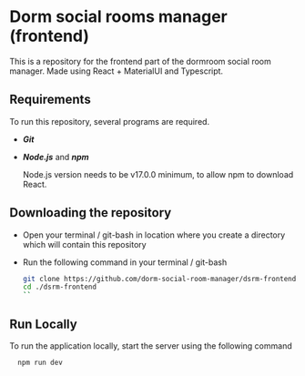 
# Dorm social rooms manager (frontend)

This is a repository for the frontend part of the dormroom social room manager.
Made using React + MaterialUI and Typescript.




## Requirements

To run this repository, several programs are required.

- **_Git_**

- **_Node.js_** and **_npm_**
    
    Node.js version needs to be v17.0.0 minimum, to allow npm to download React.
## Downloading the repository

- Open your terminal / git-bash in location where you create a directory which will contain this repository

- Run the following command in your terminal / git-bash

  ```bash
  git clone https://github.com/dorm-social-room-manager/dsrm-frontend.git
  cd ./dsrm-frontend
  ``
## Run Locally

To run the application locally, start the server using the following command

```bash
  npm run dev
```

